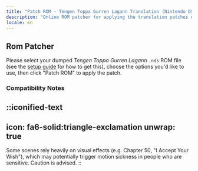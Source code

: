```yaml
---
title: "Patch ROM - Tengen Toppa Gurren Lagann Translation (Nintendo DS)"
description: "Online ROM patcher for applying the translation patches of Tengen Toppa Gurren Lagann"
locale: en
---
```


## Rom Patcher

Please select your dumped _Tengen Toppa Gurren Lagann_ `.nds` ROM file (see the [setup guide](/gurren/guide/nds) for how to get this), choose the options you'd like to use, then click "Patch ROM" to apply the patch.

### Compatibility Notes
::iconified-text
---
icon: fa6-solid:triangle-exclamation
unwrap: true
---
Some scenes rely heavily on visual effects (e.g. Chapter 50, "I Accept Your Wish"), which may potentially trigger motion sickness in people who are sensitive. Caution is advised.
::
